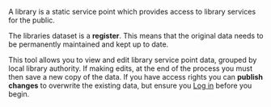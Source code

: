 A library is a static service point which provides access to library services for the public.

The libraries dataset is a **register**. This means that the original data needs to be permanently maintained and kept up to date.

This tool allows you to view and edit library service point data, grouped by local library authority. If making edits, at the end of the process you must then save a new copy of the data. If you have access rights you can **publish changes** to overwrite the existing data, but ensure you [Log in](/login) before you begin.
